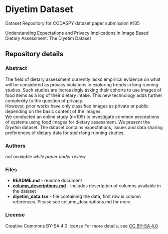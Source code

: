 # Diyetim Dataset
Dataset Repository for CODASPY dataset paper submission #135

Understanding Expectations and Privacy Implications in Image Based Dietary Assessment: The Diyetim Dataset
## Repository details

### Abstract
The field of dietary assessment currently lacks empirical evidence on what will be considered as privacy violations in exploring trends in long running studies. 
Such studies are increasingly asking their cohorts to use images of food items as a log of their dietary intake.
This new technology adds further complexity to the question of privacy.   
However, prior works have only classified images as private or public depending on the basic content of the images.  
We conducted an online study (n=105) to investigate common perceptions of systems using food images for dietary assessment.
We present the *Diyetim* dataset. 
The dataset contains expectations, issues and data sharing preferences of dietary data for such long running studies. 

### Authors
*not available while paper under review*

### Files
- **README.md** - readme document
- [**column_descriptions.md**](https://github.com/e-niemand/diyetim-dataset/blob/master/column_descriptions.md) - includes description of columns available in the dataset
- **diyetim_data.tsv** - file containing the data, first row is column references. Please see column_descriptions.md for more.

### License
Creative Commons BY-SA 4.0 license
For more details, see [CC BY-SA 4.0](https://creativecommons.org/licenses/by-sa/4.0/)
